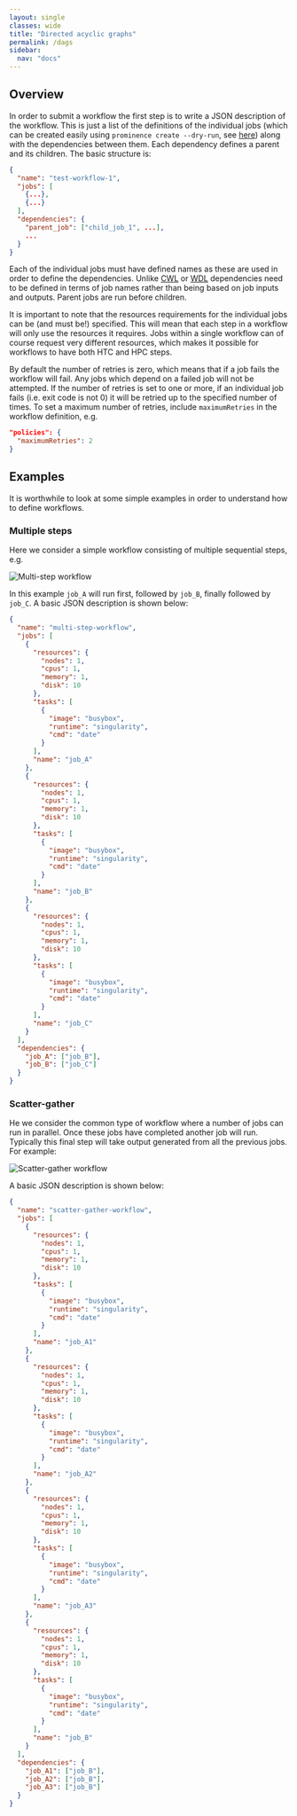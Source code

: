 ```yaml
---
layout: single
classes: wide
title: "Directed acyclic graphs"
permalink: /dags
sidebar:
  nav: "docs"
---
```


## Overview
In order to submit a workflow the first step is to write a JSON description of the workflow. This is just a list of the definitions of the individual jobs (which can be created easily using `prominence create --dry-run`, see [here](/docs/job-description-files)) along with the dependencies between them. Each dependency defines a parent and its children. The basic structure is:
```json
{
  "name": "test-workflow-1",
  "jobs": [
    {...},
    {...}
  ],
  "dependencies": {
    "parent_job": ["child_job_1", ...],
    ...
  }
}
```
Each of the individual jobs must have defined names as these are used in order to define the dependencies. 
Unlike [CWL](https://www.commonwl.org/) or [WDL](https://github.com/openwdl/wdl) dependencies need to be defined in terms of job names rather than being based on job inputs and outputs. Parent jobs are run before children.

It is important to note that the resources requirements for the individual jobs can be (and must be!) specified. This will mean that each step in a workflow will only use the resources it requires. Jobs within a single workflow can of course request very different resources, which makes it possible for workflows to have both HTC and HPC steps.

By default the number of retries is zero, which means that if a job fails the workflow will fail. Any jobs which depend on a failed
job will not be attempted.
If the number of retries is set to one
or more, if an individual job fails (i.e. exit code is not 0) it will be retried up to the specified number of times.
To set a maximum number of retries, include `maximumRetries` in the workflow definition, e.g.
```json
"policies": {
  "maximumRetries": 2
}
```

## Examples
It is worthwhile to look at some simple examples in order to understand how to define workflows.

### Multiple steps
Here we consider a simple workflow consisting of multiple sequential steps, e.g.

![Multi-step workflow](multi-step-workflow.png)

In this example `job_A` will run first, followed by `job_B`, finally followed by `job_C`. A basic JSON description is shown below:
```json
{
  "name": "multi-step-workflow",
  "jobs": [
    {
      "resources": {
        "nodes": 1,
        "cpus": 1,
        "memory": 1,
        "disk": 10
      },
      "tasks": [
        {
          "image": "busybox",
          "runtime": "singularity",
          "cmd": "date"
        }
      ],
      "name": "job_A"
    },
    {
      "resources": {
        "nodes": 1,
        "cpus": 1,
        "memory": 1,
        "disk": 10
      },
      "tasks": [
        {
          "image": "busybox",
          "runtime": "singularity",
          "cmd": "date"
        }
      ],
      "name": "job_B"
    },
    {
      "resources": {
        "nodes": 1,
        "cpus": 1,
        "memory": 1,
        "disk": 10
      },
      "tasks": [
        {
          "image": "busybox",
          "runtime": "singularity",
          "cmd": "date"
        }
      ],
      "name": "job_C"
    }
  ],
  "dependencies": {
    "job_A": ["job_B"],
    "job_B": ["job_C"]
  }
}
```

### Scatter-gather
He we consider the common type of workflow where a number of jobs can run in parallel. Once these jobs have completed another job will run. Typically this final step will take output generated from all the previous jobs. For example:

![Scatter-gather workflow](scatter-gather-workflow.png)

A basic JSON description is shown below:
```json
{
  "name": "scatter-gather-workflow",
  "jobs": [
    {
      "resources": {
        "nodes": 1,
        "cpus": 1,
        "memory": 1,
        "disk": 10
      },
      "tasks": [
        {
          "image": "busybox",
          "runtime": "singularity",
          "cmd": "date"
        }
      ],
      "name": "job_A1"
    },
    {
      "resources": {
        "nodes": 1,
        "cpus": 1,
        "memory": 1,
        "disk": 10
      },
      "tasks": [
        {
          "image": "busybox",
          "runtime": "singularity",
          "cmd": "date"
        }
      ],
      "name": "job_A2"
    },
    {
      "resources": {
        "nodes": 1,
        "cpus": 1,
        "memory": 1,
        "disk": 10
      },
      "tasks": [
        {
          "image": "busybox",
          "runtime": "singularity",
          "cmd": "date"
        }
      ],
      "name": "job_A3"
    },
    {
      "resources": {
        "nodes": 1,
        "cpus": 1,
        "memory": 1,
        "disk": 10
      },
      "tasks": [
        {
          "image": "busybox",
          "runtime": "singularity",
          "cmd": "date"
        }
      ],
      "name": "job_B"
    }
  ],
  "dependencies": {
    "job_A1": ["job_B"],
    "job_A2": ["job_B"],
    "job_A3": ["job_B"]
  }
}
```

